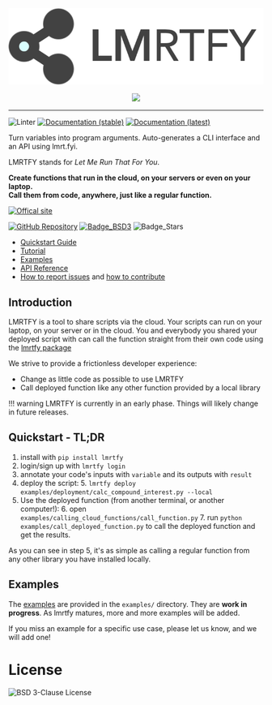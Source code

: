 <p align="center" width="66%">
   <a href="https://lmrt.fyi"> <img src="docs/images/lmrtfy_small.png"><img></a>
</p>
<p align="center" width="100%">
   <a href="https://github.com/lmrtfy/lmrtfy/blob/main/LICENSE"><img src="https://img.shields.io/badge/license-BSD--3-green?style=for-the-badge"></img></a>
</p>

---

![Linter](https://github.com/lmrtfy/lmrtfy/workflows/linter/badge.svg) 
[![Documentation (stable)](https://github.com/lmrtfy/lmrtfy/actions/workflows/publish_github_pages_stable.yml/badge.svg)](https://docs.lmrt.fyi/stable)
[![Documentation (latest)](https://github.com/lmrtfy/lmrtfy/actions/workflows/publish_github_pages_latest.yml/badge.svg)](https://docs.lmrt.fyi/latest)


Turn variables into program arguments. Auto-generates a CLI interface and an API using lmrt.fyi.


LMRTFY stands for _Let Me Run That For You_.

**Create functions that run in the cloud, on your servers or even on your laptop.<br>
Call them from code, anywhere, just like a regular function.**

[![Offical site](https://img.shields.io/badge/website-lmrt.fyi-blue?style=for-the-badge)](https://lmrt.fyi)

[![GitHub Repository](https://img.shields.io/badge/repository-GitHub-blue?style=for-the-badge)](https://github.com/lmrtfy/lmrtfy)
[![Badge_BSD3](https://img.shields.io/badge/license-BSD--3-green?style=for-the-badge)](https://github.com/lmrtfy/lmrtfy/blob/main/LICENSE)
![Badge_Stars](https://img.shields.io/github/stars/lmrtfy/lmrtfy?style=for-the-badge)

* [Quickstart Guide](quickstart.md)
* [Tutorial](tutorial/installation.md)
* [Examples](examples/starting_example.md)
* [API Reference](api_reference/annotation.md)
* [How to report issues](report_bugs.md) and [how to contribute](contributing.md)

## Introduction

LMRTFY is a tool to share scripts via the cloud. Your scripts can run on your laptop, on your server
or in the cloud. You and everybody you shared your deployed script with can call the function straight
from their own code using the [lmrtfy package](https://pypi.org/project/lmrtfy/)

We strive to provide a frictionless developer experience:

* Change as little code as possible to use LMRTFY
* Call deployed function like any other function provided by a local library

!!! warning
   LMRTFY is currently in an early phase. Things will likely change in future releases.


## Quickstart - TL;DR
1. install with `pip install lmrtfy`
2. login/sign up with `lmrtfy login`
3. annotate your code's inputs with `variable` and its outputs with `result`
4. deploy the script:
    5.  `lmrtfy deploy examples/deployment/calc_compound_interest.py --local`
5. Use the deployed function (from another terminal, or another computer!):
    6. open `examples/calling_cloud_functions/call_function.py`
    7. run `python examples/call_deployed_function.py` to call the deployed function and get the results.

As you can see in step 5, it's as simple as calling a regular function from any other library
you have installed locally.

## Examples
The [examples](examples/starting_example.md) are provided in the `examples/` directory. They are **work in progress**. As lmrtfy
matures, more and more examples will be added.

If you miss an example for a specific use case, please let us know, and we will add one!

# License
![BSD 3-Clause License](https://github.com/lmrtfy/lmrtfy/blob/main/LICENSE)
